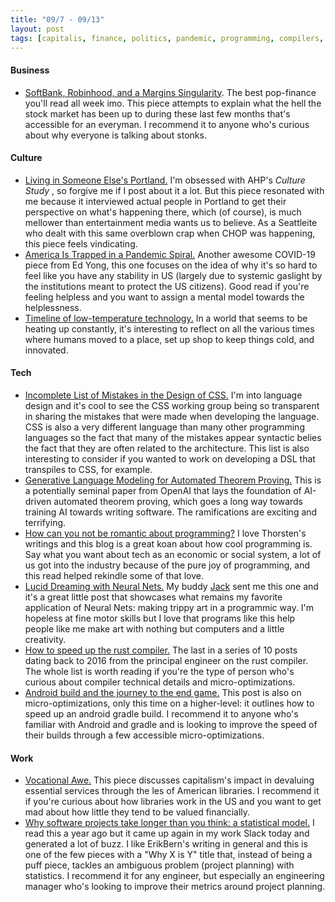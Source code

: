 ```yaml
---
title: "09/7 - 09/13"
layout: post
tags: [capitalis, finance, politics, pandemic, programming, compilers, build tools, neural networks]
---
```


#### Business

* [SoftBank, Robinhood, and a Margins Singularity](https://themargins.substack.com/p/softbank-robinhood-and-a-margins). The best pop-finance you'll read all week imo. This piece attempts to explain what the hell the stock market has been up to during these last few months that's accessible for an everyman. I recommend it to anyone who's curious about why everyone is talking about stonks.

#### Culture

* [Living in Someone Else's Portland.](https://annehelen.substack.com/p/living-in-someone-elses-portland) I'm obsessed with AHP's _Culture Study_ , so forgive me if I post about it a lot. But this piece resonated with me because it interviewed actual people in Portland to get their perspective on what's happening there, which (of course), is much mellower than entertainment media wants us to believe. As a Seattleite who dealt with this same overblown crap when CHOP was happening, this piece feels vindicating.
* [America Is Trapped in a Pandemic Spiral.](https://www.theatlantic.com/health/archive/2020/09/pandemic-intuition-nightmare-spiral-winter/616204/) Another awesome COVID-19 piece from Ed Yong, this one focuses on the idea of why it's so hard to feel like you have any stability in US (largely due to systemic gaslight by the institutions meant to protect the US citizens). Good read if you're feeling helpless and you want to assign a mental model towards the helplessness.
* [Timeline of low-temperature technology.](https://en.wikipedia.org/wiki/Timeline_of_low-temperature_technology) In a world that seems to be heating up constantly, it's interesting to reflect on all the various times where humans moved to a place, set up shop to keep things cold, and innovated.

#### Tech

* [Incomplete List of Mistakes in the Design of CSS.](https://wiki.csswg.org/ideas/mistakes) I'm into language design and it's cool to see the CSS working group being so transparent in sharing the mistakes that were made when developing the language. CSS is also a very different language than many other programming languages so the fact that many of the mistakes appear syntactic belies the fact that they are often related to the architecture. This list is also interesting to consider if you wanted to work on developing a DSL that transpiles to CSS, for example.
* [Generative Language Modeling for Automated Theorem Proving.](https://arxiv.org/pdf/2009.03393.pdf) This is a potentially seminal paper from OpenAI that lays the foundation of AI-driven automated theorem proving, which goes a long way towards training AI towards writing software. The ramifications are exciting and terrifying.
* [How can you not be romantic about programming?](https://thorstenball.com/blog/2020/09/08/how-can-you-not-be-romantic-about-programming/) I love Thorsten's writings and this blog is a great koan about how cool programming is. Say what you want about tech as an economic or social system, a lot of us got into the industry because of the pure joy of programming, and this read helped rekindle some of that love.
* [Lucid Dreaming with Neural Nets.](https://mikelynch.org/2015/Aug/29/lucid-dreaming-with-neural-nets/) My buddy [Jack](https://twitter.com/JFK_but_lamer) sent me this one and it's a great little post that showcases what remains my favorite application of Neural Nets: making trippy art in a programmic way. I'm hopeless at fine motor skills but I love that programs like this help people like me make art with nothing but computers and a little creativity.
* [How to speed up the rust compiler.](https://blog.mozilla.org/nnethercote/2020/09/08/how-to-speed-up-the-rust-compiler-one-last-time/) The last in a series of 10 posts dating back to 2016 from the principal engineer on the rust compiler. The whole list is worth reading if you're the type of person who's curious about compiler technical details and micro-optimizations.
* [Android build and the journey to the end game.](https://proandroiddev.com/android-build-and-the-journey-to-the-end-game-55c9766325c5) This post is also on micro-optimizations, only this time on a higher-level: it outlines how to speed up an android gradle build. I recommend it to anyone who's familiar with Android and gradle and is looking to improve the speed of their builds through a few accessible micro-optimizations.

#### Work

* [Vocational Awe.](https://annehelen.substack.com/p/vocational-awe) This piece discusses capitalism's impact in devaluing essential services through the les of American libraries. I recommend it if you're curious about how libraries work in the US and you want to get mad about how little they tend to be valued financially.
* [Why software projects take longer than you think: a statistical model.](https://erikbern.com/2019/04/15/why-software-projects-take-longer-than-you-think-a-statistical-model.html) I read this a year ago but it came up again in my work Slack today and generated a lot of buzz. I like ErikBern's writing in general and this is one of the few pieces with a "Why X is Y" title that, instead of being a puff piece, tackles an ambiguous problem (project planning) with statistics. I recommend it for any engineer, but especially an engineering manager who's looking to improve their metrics around project planning.
